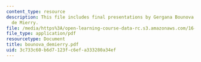 ```yaml
---
content_type: resource
description: This file includes final presentations by Gergana Bounova and Timoth?ee
  de Mierry.
file: /media/https%3A/open-learning-course-data-rc.s3.amazonaws.com/16-622-experimental-projects-ii-fall-2003/3c733c60b6d7123fc6efa333280a34ef_bounova_demierry.pdf
file_type: application/pdf
resourcetype: Document
title: bounova_demierry.pdf
uid: 3c733c60-b6d7-123f-c6ef-a333280a34ef
---
```

